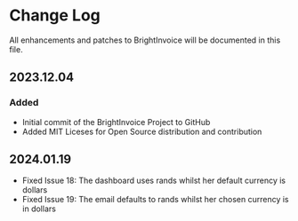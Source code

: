 <!-- @author: Shaun De Ponte, nawtybean3d@gmail.com

----- The MIT License (MIT) ----- 
Copyright (c) 2023, Shaun De Ponte

Permission is hereby granted, free of charge, to any person obtaining a copy
of this software and associated documentation files (the "Software"), to deal
in the Software without restriction, including without limitation the rights
to use, copy, modify, merge, publish, distribute, sublicense, and/or sell
copies of the Software, and to permit persons to whom the Software is
furnished to do so, subject to the following conditions:

The above copyright notice and this permission notice shall be included in
all copies or substantial portions of the Software.

THE SOFTWARE IS PROVIDED "AS IS", WITHOUT WARRANTY OF ANY KIND, EXPRESS OR
IMPLIED, INCLUDING BUT NOT LIMITED TO THE WARRANTIES OF MERCHANTABILITY,
FITNESS FOR A PARTICULAR PURPOSE AND NONINFRINGEMENT. IN NO EVENT SHALL THE
AUTHORS OR COPYRIGHT HOLDERS BE LIABLE FOR ANY CLAIM, DAMAGES OR OTHER
LIABILITY, WHETHER IN AN ACTION OF CONTRACT, TORT OR OTHERWISE, ARISING FROM,
OUT OF OR IN CONNECTION WITH THE SOFTWARE OR THE USE OR OTHER DEALINGS IN
THE SOFTWARE. -->

# Change Log
All enhancements and patches to BrightInvoice will be documented in this file.

<!-- GENERATOR_PLACEHOLDER -->

## 2023.12.04


### Added

-  Initial commit of the BrightInvoice Project to GitHub
-  Added MIT Liceses for Open Source distribution and contribution


## 2024.01.19

- Fixed Issue 18: The dashboard uses rands whilst her default currency is dollars
- Fixed Issue 19: The email defaults to rands whilst her chosen currency is in dollars
